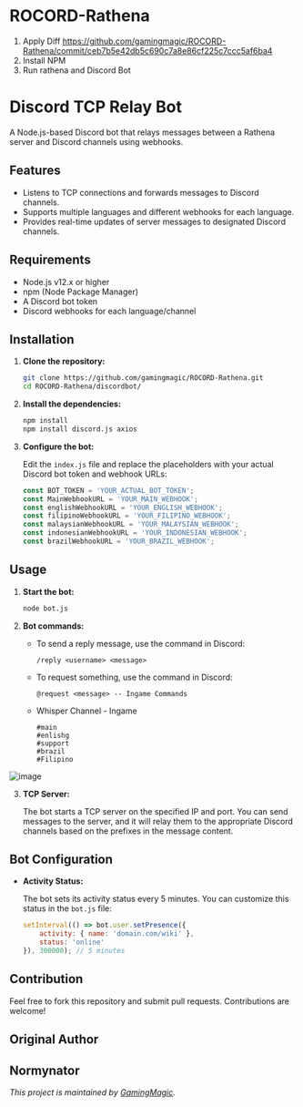# ROCORD-Rathena
1. Apply Diff https://github.com/gamingmagic/ROCORD-Rathena/commit/ceb7b5e42db5c690c7a8e86cf225c7ccc5af6ba4
2. Install NPM
3. Run rathena and Discord Bot

# Discord TCP Relay Bot

A Node.js-based Discord bot that relays messages between a Rathena server and Discord channels using webhooks.

## Features

- Listens to TCP connections and forwards messages to Discord channels.
- Supports multiple languages and different webhooks for each language.
- Provides real-time updates of server messages to designated Discord channels.

## Requirements

- Node.js v12.x or higher
- npm (Node Package Manager)
- A Discord bot token
- Discord webhooks for each language/channel

## Installation

1. **Clone the repository:**

    ```sh
    git clone https://github.com/gamingmagic/ROCORD-Rathena.git
    cd ROCORD-Rathena/discordbot/
    ```

2. **Install the dependencies:**

    ```sh
    npm install
	npm install discord.js axios
    ```

3. **Configure the bot:**

    Edit the `index.js` file and replace the placeholders with your actual Discord bot token and webhook URLs:

    ```javascript
    const BOT_TOKEN = 'YOUR_ACTUAL_BOT_TOKEN';
    const MainWebhookURL = 'YOUR_MAIN_WEBHOOK';
    const englishWebhookURL = 'YOUR_ENGLISH_WEBHOOK';
    const filipinoWebhookURL = 'YOUR_FILIPINO_WEBHOOK';
    const malaysianWebhookURL = 'YOUR_MALAYSIAN_WEBHOOK';
    const indonesianWebhookURL = 'YOUR_INDONESIAN_WEBHOOK';
    const brazilWebhookURL = 'YOUR_BRAZIL_WEBHOOK';
    ```

## Usage

1. **Start the bot:**

    ```sh
    node bot.js
    ```

2. **Bot commands:**

    - To send a reply message, use the command in Discord:
      
      ```
      /reply <username> <message>
      ```

    - To request something, use the command in Discord:
      
      ```
      @request <message> -- Ingame Commands
      ```
	- Whisper Channel - Ingame
	  ```
	  #main
	  #enlishg
	  #support
	  #brazil
	  #Filipino
	  ```
![image](https://github.com/gamingmagic/ROCORD-Rathena/assets/53240858/777f298f-a17e-4ff8-a3ac-7995c4757577)

3. **TCP Server:**

    The bot starts a TCP server on the specified IP and port. You can send messages to the server, and it will relay them to the appropriate Discord channels based on the prefixes in the message content.

## Bot Configuration

- **Activity Status:**

    The bot sets its activity status every 5 minutes. You can customize this status in the `bot.js` file:

    ```javascript
    setInterval(() => bot.user.setPresence({
        activity: { name: 'domain.com/wiki' },
        status: 'online'
    }), 300000); // 5 minutes
    ```

## Contribution

Feel free to fork this repository and submit pull requests. Contributions are welcome!

## Original Author
Normynator
---

*This project is maintained by [GamingMagic](https://github.com/gamingmagic).*
